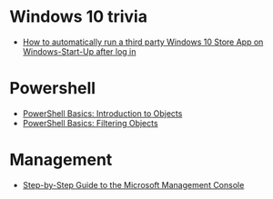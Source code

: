 # Windows 10 trivia
* [How to automatically run a third party Windows 10 Store App on Windows-Start-Up after log in](http://stackoverflow.com/questions/36401342/how-to-automatically-run-a-third-party-windows-10-store-app-on-windows-start-up)

# Powershell
* [PowerShell Basics: Introduction to Objects](http://windowsitpro.com/powershell/powershell-objects)
* [PowerShell Basics: Filtering Objects](http://windowsitpro.com/powershell/powershell-basics-filtering-objects)

# Management
* [Step-by-Step Guide to the Microsoft Management Console](https://msdn.microsoft.com/en-us/library/bb742442.aspx) 
